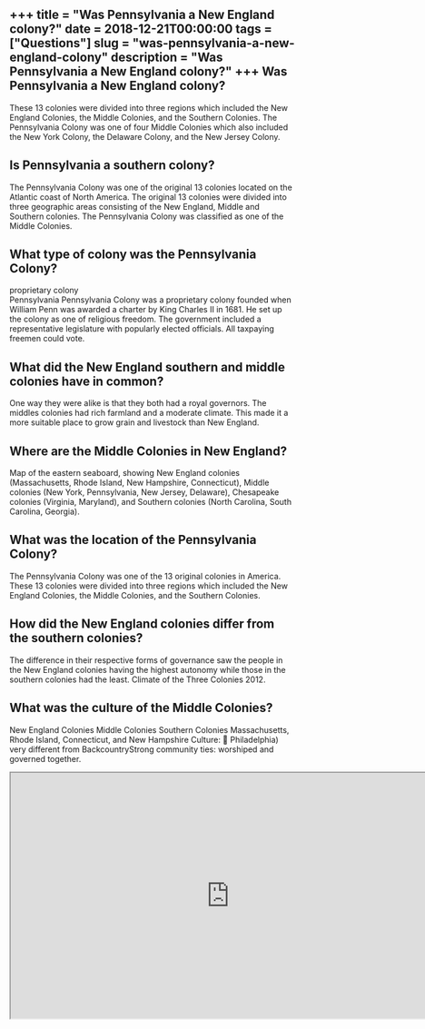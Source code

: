 +++
title = "Was Pennsylvania a New England colony?"
date = 2018-12-21T00:00:00
tags = ["Questions"]
slug = "was-pennsylvania-a-new-england-colony"
description = "Was Pennsylvania a New England colony?"
+++
Was Pennsylvania a New England colony?
--------------------------------------

These 13 colonies were divided into three regions which included the New England Colonies, the Middle Colonies, and the Southern Colonies. The Pennsylvania Colony was one of four Middle Colonies which also included the New York Colony, the Delaware Colony, and the New Jersey Colony.

Is Pennsylvania a southern colony?
----------------------------------

The Pennsylvania Colony was one of the original 13 colonies located on the Atlantic coast of North America. The original 13 colonies were divided into three geographic areas consisting of the New England, Middle and Southern colonies. The Pennsylvania Colony was classified as one of the Middle Colonies.

What type of colony was the Pennsylvania Colony?
------------------------------------------------

proprietary colony  
Pennsylvania Pennsylvania Colony was a proprietary colony founded when William Penn was awarded a charter by King Charles II in 1681. He set up the colony as one of religious freedom. The government included a representative legislature with popularly elected officials. All taxpaying freemen could vote.

What did the New England southern and middle colonies have in common?
---------------------------------------------------------------------

One way they were alike is that they both had a royal governors. The middles colonies had rich farmland and a moderate climate. This made it a more suitable place to grow grain and livestock than New England.

Where are the Middle Colonies in New England?
---------------------------------------------

Map of the eastern seaboard, showing New England colonies (Massachusetts, Rhode Island, New Hampshire, Connecticut), Middle colonies (New York, Pennsylvania, New Jersey, Delaware), Chesapeake colonies (Virginia, Maryland), and Southern colonies (North Carolina, South Carolina, Georgia).

What was the location of the Pennsylvania Colony?
-------------------------------------------------

The Pennsylvania Colony was one of the 13 original colonies in America. These 13 colonies were divided into three regions which included the New England Colonies, the Middle Colonies, and the Southern Colonies.

How did the New England colonies differ from the southern colonies?
-------------------------------------------------------------------

The difference in their respective forms of governance saw the people in the New England colonies having the highest autonomy while those in the southern colonies had the least. Climate of the Three Colonies 2012.

What was the culture of the Middle Colonies?
--------------------------------------------

New England Colonies Middle Colonies Southern Colonies Massachusetts, Rhode Island, Connecticut, and New Hampshire Culture:  Philadelphia) very different from BackcountryStrong community ties: worshiped and governed together.

<iframe allow="accelerometer; autoplay; clipboard-write; encrypted-media; gyroscope; picture-in-picture" allowfullscreen="" class="__youtube_prefs__  epyt-is-override  no-lazyload" data-no-lazy="1" data-origheight="433" data-origwidth="770" data-skipgform_ajax_framebjll="" height="433" id="_ytid_53075" loading="lazy" src="https://www.youtube.com/embed/GOvSkXUs8Y8?enablejsapi=1&autoplay=0&cc_load_policy=0&cc_lang_pref=&iv_load_policy=1&loop=0&modestbranding=0&rel=1&fs=1&playsinline=0&autohide=2&theme=dark&color=red&controls=1&" title="YouTube player" width="770"></iframe>